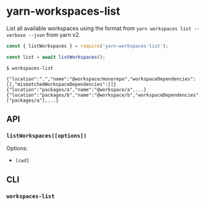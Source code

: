 # yarn-workspaces-list

List all available workspaces using the format from `yarn workspaces list --verbose --json` from yarn v2.

```js
const { listWorkspaces } = require('yarn-workspaces-list');

const list = await listWorkspaces();
```

```
$ workspaces-list

{"location":".","name":"@workspace/monorepo","workspaceDependencies":[],"mismatchedWorkspaceDependencies":[]}
{"location":"packages/a","name":"@workspace/a",...}
{"location":"packages/b","name":"@workspace/b","workspaceDependencies":["packages/a"],...}
```

## API

### `listWorkspaces([options])`

Options:

- `[cwd]`

## CLI

### `workspaces-list`
